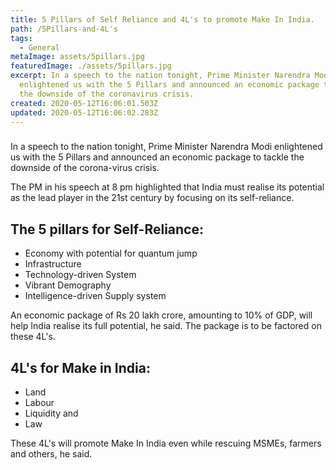 ```yaml
---
title: 5 Pillars of Self Reliance and 4L's to promote Make In India.
path: /5Pillars-and-4L's
tags:
  - General
metaImage: assets/5pillars.jpg
featuredImage: ./assets/5pillars.jpg
excerpt: In a speech to the nation tonight, Prime Minister Narendra Modi
  enlightened us with the 5 Pillars and announced an economic package to tackle
  the downside of the coronavirus crisis.
created: 2020-05-12T16:06:01.503Z
updated: 2020-05-12T16:06:02.283Z
---
```

### <!--StartFragment-->

In a speech to the nation tonight, Prime Minister Narendra Modi enlightened us with the 5 Pillars and announced an economic package to tackle the downside of the corona-virus crisis.

The PM in his speech at 8 pm highlighted that India must realise its potential as the lead player in the 21st century by focusing on its self-reliance.

## The 5 pillars for Self-Reliance:

* Economy with potential for quantum jump
* Infrastructure
* Technology-driven System
* Vibrant Demography
* Intelligence-driven Supply system

An economic package of Rs 20 lakh crore, amounting to 10% of GDP, will help India realise its full potential, he said. The package is to be factored on these 4L's.

## 4L's for Make in India:

* Land
* Labour
* Liquidity and 
* Law 

These 4L's will promote Make In India even while rescuing MSMEs, farmers and others, he said.

<!--EndFragment-->